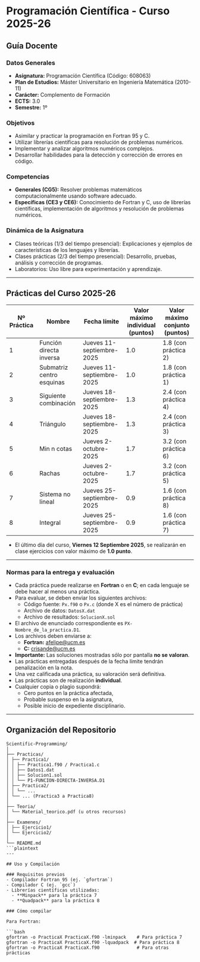 # Programación Científica - Curso 2025-26

## Guía Docente

### Datos Generales
- **Asignatura:** Programación Científica (Código: 608063)
- **Plan de Estudios:** Máster Universitario en Ingeniería Matemática (2010-11)
- **Carácter:** Complemento de Formación
- **ECTS:** 3.0
- **Semestre:** 1º

### Objetivos
- Asimilar y practicar la programación en Fortran 95 y C.
- Utilizar librerías científicas para resolución de problemas numéricos.
- Implementar y analizar algoritmos numéricos complejos.
- Desarrollar habilidades para la detección y corrección de errores en código.

### Competencias
- **Generales (CG5):** Resolver problemas matemáticos computacionalmente usando software adecuado.
- **Específicas (CE3 y CE6):** Conocimiento de Fortran y C, uso de librerías científicas, implementación de algoritmos y resolución de problemas numéricos.

### Dinámica de la Asignatura
- Clases teóricas (1/3 del tiempo presencial): Explicaciones y ejemplos de características de los lenguajes y librerías.
- Clases prácticas (2/3 del tiempo presencial): Desarrollo, pruebas, análisis y corrección de programas.
- Laboratorios: Uso libre para experimentación y aprendizaje.

---

## Prácticas del Curso 2025-26

| Nº Práctica | Nombre                              | Fecha límite          | Valor máximo individual (puntos) | Valor máximo conjunto (puntos) |
|-------------|-----------------------------------|-----------------------|----------------------------------|--------------------------------|
| 1           | Función directa inversa            | Jueves 11-septiembre-2025 | 1.0                              | 1.8 (con práctica 2)            |
| 2           | Submatriz centro esquinas          | Jueves 11-septiembre-2025 | 1.0                              | 1.8 (con práctica 1)            |
| 3           | Siguiente combinación              | Jueves 18-septiembre-2025 | 1.3                              | 2.4 (con práctica 4)            |
| 4           | Triángulo                         | Jueves 18-septiembre-2025 | 1.3                              | 2.4 (con práctica 3)            |
| 5           | Min n cotas                      | Jueves 2-octubre-2025    | 1.7                              | 3.2 (con práctica 6)            |
| 6           | Rachas                           | Jueves 2-octubre-2025    | 1.7                              | 3.2 (con práctica 5)            |
| 7           | Sistema no lineal                | Jueves 25-septiembre-2025 | 0.9                              | 1.6 (con práctica 8)            |
| 8           | Integral                        | Jueves 25-septiembre-2025 | 0.9                              | 1.6 (con práctica 7)            |

- El último día del curso, **Viernes 12 Septiembre 2025**, se realizarán en clase ejercicios con valor máximo de **1.0 punto**.

---

### Normas para la entrega y evaluación

- Cada práctica puede realizarse en **Fortran** o en **C**; en cada lenguaje se debe hacer al menos una práctica.
- Para evaluar, se deben enviar los siguientes archivos:
  - Código fuente: `Px.f90` o `Px.c` (donde X es el número de práctica)
  - Archivo de datos: `DatosX.dat`
  - Archivo de resultados: `SolucionX.sol`
- El archivo de enunciado correspondiente es `PX-Nombre_de_la_practica.D1`.
- Los archivos deben enviarse a:
  - **Fortran:** afelipe@ucm.es
  - **C:** crisande@ucm.es
- **Importante:** Las soluciones mostradas sólo por pantalla **no se valoran**.
- Las prácticas entregadas después de la fecha límite tendrán penalización en la nota.
- Una vez calificada una práctica, su valoración será definitiva.
- Las prácticas son de realización **individual**.
- Cualquier copia o plagio supondrá:
  - Cero puntos en la práctica afectada,
  - Probable suspenso en la asignatura,
  - Posible inicio de expediente disciplinario.

---

## Organización del Repositorio

```plaintext
Scientific-Programming/
│
├── Practicas/
│ ├── Practica1/
│ │ ├── Practica1.f90 / Practica1.c
│ │ ├── Datos1.dat
│ │ ├── Solucion1.sol
│ │ └── P1-FUNCION-DIRECTA-INVERSA.D1
│ ├── Practica2/
│ │ └── ...
│ └── ... (Practica3 a Practica8)
│
├── Teoria/
│ └── Material_teorico.pdf (u otros recursos)
│
├── Examenes/
│ ├── Ejercicio1/
│ └── Ejercicio2/
│
└── README.md
```plaintext
---

## Uso y Compilación

### Requisitos previos
- Compilador Fortran 95 (ej. `gfortran`)
- Compilador C (ej. `gcc`)
- Librerías científicas utilizadas:
  - **Minpack** para la práctica 7
  - **Quadpack** para la práctica 8

### Cómo compilar

Para Fortran:

```bash
gfortran -o PracticaX PracticaX.f90 -lminpack    # Para práctica 7
gfortran -o PracticaX PracticaX.f90 -lquadpack  # Para práctica 8
gfortran -o PracticaX PracticaX.f90              # Para otras prácticas

